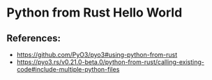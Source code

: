 # Python from Rust Hello World

## References:
- https://github.com/PyO3/pyo3#using-python-from-rust
- https://pyo3.rs/v0.21.0-beta.0/python-from-rust/calling-existing-code#include-multiple-python-files
